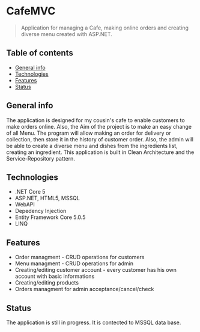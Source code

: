 # CafeMVC
>Application  for managing  a Cafe, making online orders and creating diverse menu created with ASP.NET.

## Table of contents
* [General info](#general-info)
* [Technologies](#technologies)
* [Features](#features)
* [Status](#status)


## General info
The application is designed for my cousin's cafe to enable customers to make orders online. Also, the Aim of the project is to make an easy change of all Menu. The program will allow making an order for delivery or collection, then store it in the history of customer order. Also, the admin will be able to create a diverse menu and dishes from the ingredients list, creating an ingredient.
This application is built in Clean Architecture and the Service-Repository pattern.

## Technologies
* .NET Core 5
* ASP.NET, HTML5, MSSQL
* WebAPI
* Depedency Injection
* Entity Framework Core 5.0.5
* LINQ


## Features
* Order managment - CRUD operations for customers
* Menu managment - CRUD operations for admin
* Creating/editing customer account - every customer has his own account with basic informations
* Creating/editing products
* Orders managment for admin acceptance/cancel/check 
## Status
The application is still in progress. It is contected to MSSQL data base. 
